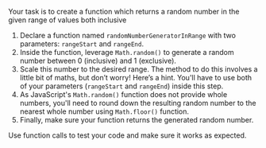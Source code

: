 Your task is to create a function which returns a random number in the given range of values both inclusive

1. Declare a function named `randomNumberGeneratorInRange` with two parameters: `rangeStart` and `rangeEnd`.
2. Inside the function, leverage `Math.random()` to generate a random number between 0 (inclusive) and 1 (exclusive).
3. Scale this number to the desired range. The method to do this involves a little bit of maths, but don’t worry! Here’s a hint. You'll have to use both of your parameters (`rangeStart` and `rangeEnd`) inside this step.
4. As JavaScript's `Math.random()` function does not provide whole numbers, you'll need to round down the resulting random number to the nearest whole number using `Math.floor()` function.
5. Finally, make sure your function returns the generated random number.

Use function calls to test your code and make sure it works as expected.
